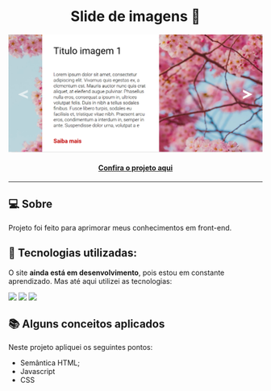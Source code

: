<h1 align="center">Slide de imagens 👾</h1>

![Imagem do projeto finalizado](slider.png)

<h4 align="center"><a href="https://jedev1.github.io/Slider-de-imagens/">Confira o projeto aqui</a></h4>

---

## 💻 Sobre

Projeto foi feito para aprimorar meus conhecimentos em front-end.


## 🧠 Tecnologias utilizadas:

O site **ainda está em desenvolvimento**, pois estou em constante aprendizado. Mas até aqui utilizei as tecnologias:

<div>
    <img src="https://img.shields.io/badge/HTML5-E34F26?style=for-the-badge&logo=html5&logoColor=white" />
    <img src="https://img.shields.io/badge/CSS3-1572B6?style=for-the-badge&logo=css3&logoColor=white" />
    <img src="https://img.shields.io/badge/JavaScript-F7DF1E?style=for-the-badge&logo=javascript&logoColor=black" />
</div>

## 📚 Alguns conceitos aplicados

Neste projeto apliquei os seguintes pontos:
+ Semântica HTML;
+ Javascript
+ CSS

